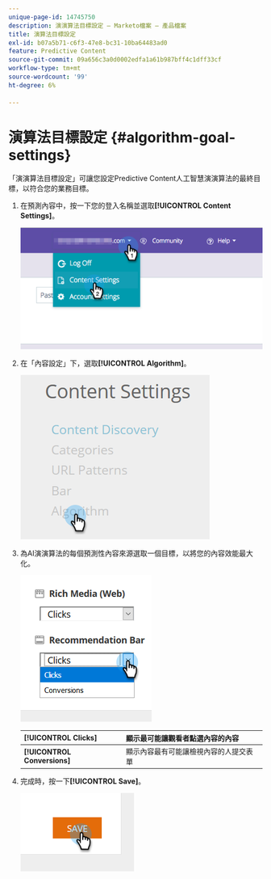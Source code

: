```yaml
---
unique-page-id: 14745750
description: 演演算法目標設定 — Marketo檔案 — 產品檔案
title: 演算法目標設定
exl-id: b07a5b71-c6f3-47e8-bc31-10ba64483ad0
feature: Predictive Content
source-git-commit: 09a656c3a0d0002edfa1a61b987bff4c1dff33cf
workflow-type: tm+mt
source-wordcount: '99'
ht-degree: 6%

---
```


# 演算法目標設定 {#algorithm-goal-settings}

「演演算法目標設定」可讓您設定Predictive Content人工智慧演演算法的最終目標，以符合您的業務目標。

1. 在預測內容中，按一下您的登入名稱並選取&#x200B;**[!UICONTROL Content Settings]**。

   ![](assets/1.png)

1. 在「內容設定」下，選取&#x200B;**[!UICONTROL Algorithm]**。

   ![](assets/two-1.png)

1. 為AI演演算法的每個預測性內容來源選取一個目標，以將您的內容效能最大化。

   ![](assets/three-new.png)

   | **[!UICONTROL Clicks]** | 顯示最可能讓觀看者點選內容的內容 |
   |---|---|
   | **[!UICONTROL Conversions]** | 顯示內容最有可能讓檢視內容的人提交表單 |

1. 完成時，按一下&#x200B;**[!UICONTROL Save]**。

   ![](assets/four.png)
